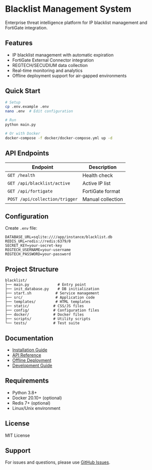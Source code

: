 # Blacklist Management System

Enterprise threat intelligence platform for IP blacklist management and FortiGate integration.

## Features

- IP blacklist management with automatic expiration
- FortiGate External Connector integration
- REGTECH/SECUDIUM data collection
- Real-time monitoring and analytics
- Offline deployment support for air-gapped environments

## Quick Start

```bash
# Setup
cp .env.example .env
nano .env  # Edit configuration

# Run
python main.py

# Or with Docker
docker-compose -f docker/docker-compose.yml up -d
```

## API Endpoints

| Endpoint | Description |
|----------|-------------|
| `GET /health` | Health check |
| `GET /api/blacklist/active` | Active IP list |
| `GET /api/fortigate` | FortiGate format |
| `POST /api/collection/trigger` | Manual collection |

## Configuration

Create `.env` file:
```env
DATABASE_URL=sqlite:////app/instance/blacklist.db
REDIS_URL=redis://redis:6379/0
SECRET_KEY=your-secret-key
REGTECH_USERNAME=your-username
REGTECH_PASSWORD=your-password
```

## Project Structure

```
blacklist/
├── main.py             # Entry point
├── init_database.py    # DB initialization
├── start.sh           # Service management
├── src/               # Application code
├── templates/         # HTML templates
├── static/           # CSS/JS files
├── config/           # Configuration files
├── docker/           # Docker files
├── scripts/          # Utility scripts
└── tests/            # Test suite
```

## Documentation

- [Installation Guide](docs/installation.md)
- [API Reference](docs/api-reference.md)
- [Offline Deployment](docs/offline-deployment.md)
- [Development Guide](CLAUDE.md)

## Requirements

- Python 3.8+
- Docker 20.10+ (optional)
- Redis 7+ (optional)
- Linux/Unix environment

## License

MIT License

## Support

For issues and questions, please use [GitHub Issues](https://github.com/JCLEE94/blacklist/issues).